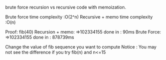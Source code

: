 brute force recursion vs recursive code with memoization.

Brute force time complexity :O(2^n)
Recursive + memo time complexity :O(n)

Proof:
fib(40)
Recursion + memo:
 =>102334155 done in : 90ms
Brute Force:
 =>102334155 done in : 878739ms

Change the value of fib sequence you want to compute
Notice : You may not see the difference if you try fib(n) and n<=15